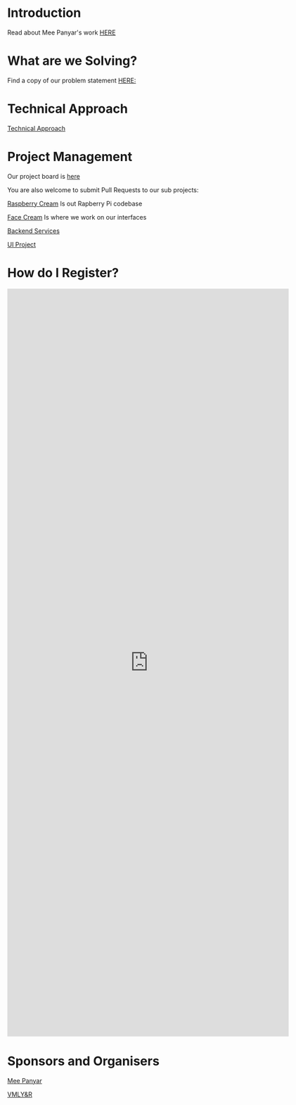 ---
---

# Introduction 
 
Read about Mee Panyar's work [HERE](https://www.meepanyar.com/)

# What are we Solving?

Find a copy of our problem statement [HERE:](./problem-statement)

# Technical Approach

[Technical Approach](./technical-approach)


# Project Management 

Our project board is [here](https://github.com/orgs/mee-panyar-cream/projects/1)

You are also welcome to submit Pull Requests to our sub projects:

[Raspberry Cream](https://github.com/mee-panyar-cream/raspberry-cream) Is out Rapberry Pi codebase 

[Face Cream](https://github.com/mee-panyar-cream/face-cream) Is where we work on our interfaces

[Backend Services](https://github.com/mee-panyar-cream/cream-services)

[UI Project](https://github.com/mee-panyar-cream/cream-ui)



# How do I Register?

<iframe src="https://docs.google.com/forms/d/e/1FAIpQLSfxp1YNKBJe53oZowoACvmfV66ioEd0fKhRSk8xOrZPcZPQyg/viewform?embedded=true" width="640" height="1700" frameborder="0" marginheight="0" marginwidth="0">Loading...</iframe>

# Sponsors and Organisers

[Mee Panyar](https://www.meepanyar.com/)

[VMLY&R](https://www.vmlyr.com/)
